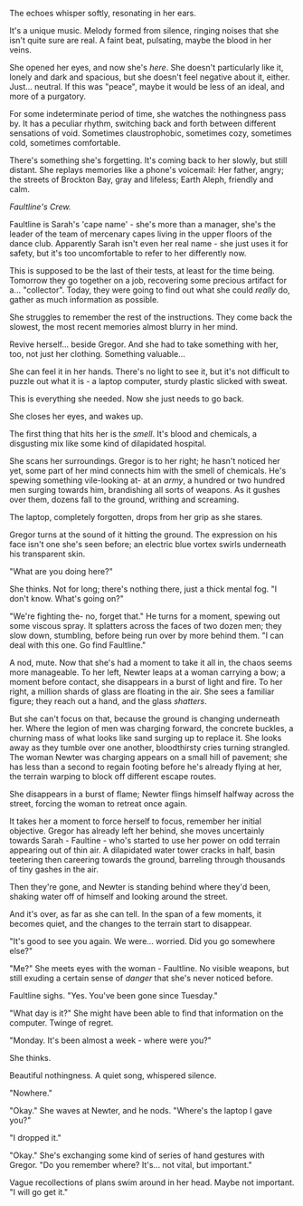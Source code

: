The echoes whisper softly, resonating in her ears.

It's a unique music. Melody formed from silence, ringing noises that she isn't quite sure are real. A faint beat, pulsating, maybe the blood in her veins.

She opened her eyes, and now she's *here*. She doesn't particularly like it, lonely and dark and spacious, but she doesn't feel negative about it, either. Just... neutral. If this was "peace", maybe it would be less of an ideal, and more of a purgatory.

For some indeterminate period of time, she watches the nothingness pass by. It has a peculiar rhythm, switching back and forth between different sensations of void. Sometimes claustrophobic, sometimes cozy, sometimes cold, sometimes comfortable.

There's something she's forgetting. It's coming back to her slowly, but still distant. She replays memories like a phone's voicemail: Her father, angry; the streets of Brockton Bay, gray and lifeless; Earth Aleph, friendly and calm. 

*Faultline's Crew.*

Faultline is Sarah's 'cape name' - she's more than a manager, she's the leader of the team of mercenary capes living in the upper floors of the dance club. Apparently Sarah isn't even her real name - she just uses it for safety, but it's too uncomfortable to refer to her differently now.

This is supposed to be the last of their tests, at least for the time being. Tomorrow they go together on a job, recovering some precious artifact for a... "collector". Today, they were going to find out what she could *really* do, gather as much information as possible.

She struggles to remember the rest of the instructions. They come back the slowest, the most recent memories almost blurry in her mind. 

Revive herself... beside Gregor. And she had to take something with her, too, not just her clothing. Something valuable... 

She can feel it in her hands. There's no light to see it, but it's not difficult to puzzle out what it is - a laptop computer, sturdy plastic slicked with sweat. 

This is everything she needed. Now she just needs to go back.

She closes her eyes, and wakes up.

The first thing that hits her is the *smell*. It's blood and chemicals, a disgusting mix like some kind of dilapidated hospital. 

She scans her surroundings. Gregor is to her right; he hasn't noticed her yet, some part of her mind connects him with the smell of chemicals. He's spewing something vile-looking at- at an *army*, a hundred or two hundred men surging towards him, brandishing all sorts of weapons. As it gushes over them, dozens fall to the ground, writhing and screaming.

The laptop, completely forgotten, drops from her grip as she stares.

Gregor turns at the sound of it hitting the ground. The expression on his face isn't one she's seen before; an electric blue vortex swirls underneath his transparent skin.

"What are you doing here?"

She thinks. Not for long; there's nothing there, just a thick mental fog. "I don't know. What's going on?"

"We're fighting the- no, forget that." He turns for a moment, spewing out some viscous spray. It splatters across the faces of two dozen men; they slow down, stumbling, before being run over by more behind them. "I can deal with this one. Go find Faultline."

A nod, mute. Now that she's had a moment to take it all in, the chaos seems more manageable. To her left, Newter leaps at a woman carrying a bow; a moment before contact, she disappears in a burst of light and fire. To her right, a million shards of glass are floating in the air. She sees a familiar figure; they reach out a hand, and the glass *shatters*.

But she can't focus on that, because the ground is changing underneath her. Where the legion of men was charging forward, the concrete buckles, a churning mass of what looks like sand surging up to replace it. She looks away as they tumble over one another, bloodthirsty cries turning strangled. The woman Newter was charging appears on a small hill of pavement; she has less than a second to regain footing before he's already flying at her, the terrain warping to block off different escape routes.

She disappears in a burst of flame; Newter flings himself halfway across the street, forcing the woman to retreat once again. 

It takes her a moment to force herself to focus, remember her initial objective. Gregor has already left her behind, she moves uncertainly towards Sarah - Faultine - who's started to use her power on odd terrain appearing out of thin air. A dilapidated water tower cracks in half, basin teetering then careering towards the ground, barreling through thousands of tiny gashes in the air. 

Then they're gone, and Newter is standing behind where they'd been, shaking water off of himself and looking around the street. 

And it's over, as far as she can tell. In the span of a few moments, it becomes quiet, and the changes to the terrain start to disappear.

"It's good to see you again. We were... worried. Did you go somewhere else?"

"Me?" She meets eyes with the woman - Faultline. No visible weapons, but still exuding a certain sense of *danger* that she's never noticed before.

Faultline sighs. "Yes. You've been gone since Tuesday."

"What day is it?" She might have been able to find that information on the computer. Twinge of regret.

"Monday. It's been almost a week - where were you?"

She thinks.

Beautiful nothingness. A quiet song, whispered silence.

"Nowhere."

"Okay." She waves at Newter, and he nods. "Where's the laptop I gave you?"

"I dropped it."

"Okay." She's exchanging some kind of series of hand gestures with Gregor. "Do you remember where? It's... not vital, but important."

Vague recollections of plans swim around in her head. Maybe not important. "I will go get it."

